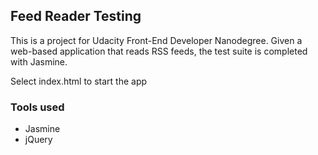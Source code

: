 ## Feed Reader Testing


This is a project for Udacity Front-End Developer Nanodegree. Given a web-based application that reads RSS feeds, the test suite is completed with Jasmine.

Select index.html to start the app

### Tools used
* Jasmine
* jQuery

